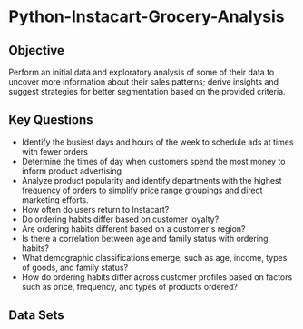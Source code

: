 # Python-Instacart-Grocery-Analysis
## Objective
Perform an initial data and exploratory analysis of some of their data to uncover more information about their sales patterns; derive insights and suggest strategies for better segmentation based on the provided criteria.
## Key Questions
+ Identify the busiest days and hours of the week to schedule ads at times with fewer orders
+ Determine the times of day when customers spend the most money to inform product advertising
+ Analyze product popularity and identify departments with the highest frequency of orders to simplify price range groupings and direct marketing efforts.
+ How often do users return to Instacart?
+ Do ordering habits differ based on customer loyalty?
+ Are ordering habits different based on a customer's region?
+ Is there a correlation between age and family status with ordering habits?
+ What demographic classifications emerge, such as age, income, types of goods, and family status?
+ How do ordering habits differ across customer profiles based on factors such as price, frequency, and types of products ordered?
## Data Sets
